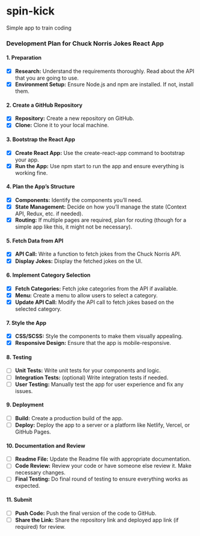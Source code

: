 # spin-kick
Simple app to train coding

### Development Plan for Chuck Norris Jokes React App

#### 1. Preparation
   - [x] **Research:** Understand the requirements thoroughly. Read about the API that you are going to use.
   - [x] **Environment Setup:** Ensure Node.js and npm are installed. If not, install them.

#### 2. Create a GitHub Repository
   - [x] **Repository:** Create a new repository on GitHub.
   - [x] **Clone:** Clone it to your local machine.

#### 3. Bootstrap the React App
   - [x] **Create React App:** Use the create-react-app command to bootstrap your app.
   - [x] **Run the App:** Use npm start to run the app and ensure everything is working fine.

#### 4. Plan the App’s Structure
   - [x] **Components:** Identify the components you’ll need.
   - [x] **State Management:** Decide on how you’ll manage the state (Context API, Redux, etc. if needed).
   - [x] **Routing:** If multiple pages are required, plan for routing (though for a simple app like this, it might not be necessary).

#### 5. Fetch Data from API
   - [x] **API Call:** Write a function to fetch jokes from the Chuck Norris API.
   - [x] **Display Jokes:** Display the fetched jokes on the UI.

#### 6. Implement Category Selection
   - [x] **Fetch Categories:** Fetch joke categories from the API if available.
   - [x] **Menu:** Create a menu to allow users to select a category.
   - [x] **Update API Call:** Modify the API call to fetch jokes based on the selected category.

#### 7. Style the App
   - [x] **CSS/SCSS:** Style the components to make them visually appealing.
   - [x] **Responsive Design:** Ensure that the app is mobile-responsive.

#### 8. Testing
   - [ ] **Unit Tests:** Write unit tests for your components and logic.
   - [ ] **Integration Tests:** (optional) Write integration tests if needed.
   - [ ] **User Testing:** Manually test the app for user experience and fix any issues.

#### 9. Deployment
   - [ ] **Build:** Create a production build of the app.
   - [ ] **Deploy:** Deploy the app to a server or a platform like Netlify, Vercel, or GitHub Pages.

#### 10. Documentation and Review
   - [ ] **Readme File:** Update the Readme file with appropriate documentation.
   - [ ] **Code Review:** Review your code or have someone else review it. Make necessary changes.
   - [ ] **Final Testing:** Do final round of testing to ensure everything works as expected.

#### 11. Submit
   - [ ] **Push Code:** Push the final version of the code to GitHub.
   - [ ] **Share the Link:** Share the repository link and deployed app link (if required) for review.
